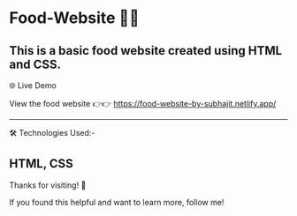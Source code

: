 # Food-Website  🍿🍿

This is a basic food website created using HTML and CSS. 
------
🌐 Live Demo

View the food website 👉👉 https://food-website-by-subhajit.netlify.app/    

------
 🛠 Technologies Used:-
 
HTML, CSS
--------
Thanks for visiting! 🌟

If you found this helpful and want to learn more, follow me!
